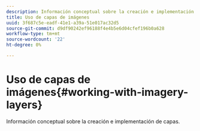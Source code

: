 ```yaml
---
description: Información conceptual sobre la creación e implementación de capas.
title: Uso de capas de imágenes
uuid: 3f687c5e-eadf-41e1-a39a-51e017ac32d5
source-git-commit: d9df90242ef96188f4e4b5e6d04cfef196b0a628
workflow-type: tm+mt
source-wordcount: '22'
ht-degree: 0%

---
```



# Uso de capas de imágenes{#working-with-imagery-layers}

Información conceptual sobre la creación e implementación de capas.

